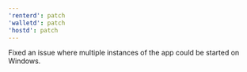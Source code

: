 ```yaml
---
'renterd': patch
'walletd': patch
'hostd': patch
---
```


Fixed an issue where multiple instances of the app could be started on Windows.
